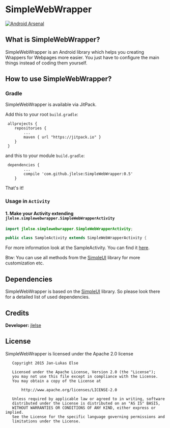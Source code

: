 # SimpleWebWrapper

[![Android Arsenal](https://img.shields.io/badge/Android%20Arsenal-SimpleWebWrapper-brightgreen.svg?style=flat)](http://android-arsenal.com/details/1/2694)

## What is SimpleWebWrapper?

SimpleWebWrapper is an Android library which helps you creating Wrappers for Webpages more easier.
You just have to configure the main things instead of coding them yourself.

## How to use SimpleWebWrapper?

### Gradle

SimpleWebWrapper is available via JitPack.

Add this to your root `build.gradle`:

```
 allprojects {
    repositories {
        ...
        maven { url "https://jitpack.io" }
    }
 }
```

and this to your module `build.gradle`:

```
 dependencies {
        ...
        compile 'com.github.jlelse:SimpleWebWrapper:0.5'
    }
```

That's it!

### Usage in `Activity`

#### 1. Make your Activity extending `jlelse.simplewebwrapper.SimpleWebWrapperActivity`

```java
import jlelse.simplewebwrapper.SimpleWebWrapperActivity;

public class SampleActivity extends SimpleWebWrapperActivity {
```

For more information look at the SampleActivity. You can find it <a href="https://github.com/jlelse/SimpleWebWrapper/tree/master/sample">here</a>.

Btw: You can use all methods from the <a href="https://github.com/jlelse/SimpleUI">SimpleUI</a> library for more customization etc.

## Dependencies

SimpleWebWrapper is based on the <a href="https://github.com/jlelse/SimpleUI">SimpleUI</a> library.
So please look there for a detailed list of used dependencies.

## Credits

**Developer:** <a href="https://github.com/jlelse">jlelse</a>

## License

SimpleWebWrapper is licensed under the Apache 2.0 license

```
   Copyright 2015 Jan-Lukas Else

   Licensed under the Apache License, Version 2.0 (the "License");
   you may not use this file except in compliance with the License.
   You may obtain a copy of the License at

       http://www.apache.org/licenses/LICENSE-2.0

   Unless required by applicable law or agreed to in writing, software
   distributed under the License is distributed on an "AS IS" BASIS,
   WITHOUT WARRANTIES OR CONDITIONS OF ANY KIND, either express or implied.
   See the License for the specific language governing permissions and
   limitations under the License.
```